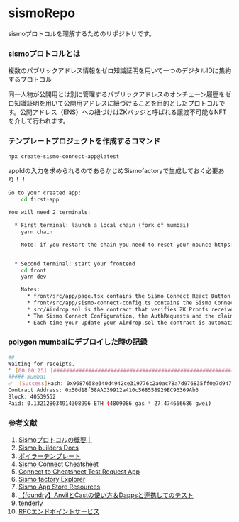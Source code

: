 # sismoRepo
sismoプロトコルを理解するためのリポジトリです。

### sismoプロトコルとは

複数のパブリックアドレス情報をゼロ知識証明を用いて一つのデジタルIDに集約するプロトコル  

同一人物が公開用とは別に管理するパブリックアドレスのオンチェーン履歴をゼロ知識証明を用いて公開用アドレスに紐づけることを目的としたプロトコルです。公開アドレス（ENS）への紐づけはZKバッジと呼ばれる譲渡不可能なNFTを介して行われます。  

### テンプレートプロジェクトを作成するコマンド

```bash
npx create-sismo-connect-app@latest
```

appIdの入力を求められるのであらかじめSismofactoryで生成しておく必要あり！！


```bash
Go to your created app: 
    cd first-app

You will need 2 terminals:

  * First terminal: launch a local chain (fork of mumbai)
    yarn chain

    Note: if you restart the chain you need to reset your nounce https://docs.sismo.io/sismo-docs/build-with-sismo-connect/faq


  * Second terminal: start your frontend
    cd front
    yarn dev

    Notes:
      * front/src/app/page.tsx contains the Sismo Connect React Button to request ZK proofs
      * front/src/app/sismo-connect-config.ts contains the Sismo Connect configuration
      * src/Airdrop.sol is the contract that verifies ZK Proofs received via Sismo Connect
      * The Sismo Connect Configuration, the AuthRequests and the claimRequests should be the same in the frontend and the smart contract
      * Each time your update your Airdrop.sol the contract is automatically redeployed
```

### polygon mumbaiにデプロイした時の記録

```bash
##
Waiting for receipts.
⠉ [00:00:25] [####################################################################################################################] 1/1 receipts (0.0s)
##### mumbai
✅  [Success]Hash: 0x9687658e340d4942ce319776c2a0ac78a7d976835ff0e7d9477556bfb93063da
Contract Address: 0x50d18f58AAD39912a410c568558929EC93369Ab3
Block: 40539552
Paid: 0.132128034914308996 ETH (4809086 gas * 27.474666686 gwei)
```

### 参考文献
1. [Sismoプロトコルの概要｜](https://hashhub-research.com/articles/2022-03-15-about-sismo)
2. [Sismo builders Docs](https://build.sismo.io/)
3. [ボイラーテンプレート](https://github.com/sismo-core/sismo-connect-boilerplate-onchain)
4. [Sismo Connect Cheatsheet](https://docs.sismo.io/sismo-docs/build-with-sismo-connect/sismo-connect-cheatsheet)
5. [Connect to Cheatsheet Test Request App](https://vault-beta.sismo.io/connect?version=sismo-connect-v1.1&appId=0x32403ced4b65f2079eda77c84e7d2be6&claims=%5B%7B%22groupId%22%3A%220xda1c3726426d5639f4c6352c2c976b87%22%2C%22claimType%22%3A0%2C%22extraData%22%3A%22%22%2C%22groupTimestamp%22%3A%22latest%22%2C%22value%22%3A1%7D%2C%7B%22groupId%22%3A%220x85c7ee90829de70d0d51f52336ea4722%22%2C%22claimType%22%3A0%2C%22value%22%3A4%2C%22extraData%22%3A%22%22%2C%22groupTimestamp%22%3A%22latest%22%7D%2C%7B%22groupId%22%3A%220xfae674b6cba3ff2f8ce2114defb200b1%22%2C%22claimType%22%3A2%2C%22value%22%3A10%2C%22extraData%22%3A%22%22%2C%22groupTimestamp%22%3A%22latest%22%7D%2C%7B%22groupId%22%3A%220x1cde61966decb8600dfd0749bd371f12%22%2C%22claimType%22%3A0%2C%22value%22%3A15%2C%22isSelectableByUser%22%3Atrue%2C%22extraData%22%3A%22%22%2C%22groupTimestamp%22%3A%22latest%22%7D%2C%7B%22groupId%22%3A%220xfae674b6cba3ff2f8ce2114defb200b1%22%2C%22claimType%22%3A0%2C%22value%22%3A6%2C%22isOptional%22%3Atrue%2C%22extraData%22%3A%22%22%2C%22groupTimestamp%22%3A%22latest%22%7D%2C%7B%22groupId%22%3A%220x1cde61966decb8600dfd0749bd371f12%22%2C%22claimType%22%3A2%2C%22value%22%3A15%2C%22isOptional%22%3Atrue%2C%22extraData%22%3A%22%22%2C%22groupTimestamp%22%3A%22latest%22%7D%2C%7B%22groupId%22%3A%220xda1c3726426d5639f4c6352c2c976b87%22%2C%22claimType%22%3A0%2C%22value%22%3A1%2C%22isSelectableByUser%22%3Atrue%2C%22isOptional%22%3Atrue%2C%22extraData%22%3A%22%22%2C%22groupTimestamp%22%3A%22latest%22%7D%5D&auths=%5B%7B%22authType%22%3A0%2C%22isAnon%22%3Afalse%2C%22isOptional%22%3Afalse%2C%22userId%22%3A%220%22%2C%22extraData%22%3A%22%22%2C%22isSelectableByUser%22%3Afalse%7D%2C%7B%22authType%22%3A3%2C%22isAnon%22%3Afalse%2C%22isOptional%22%3Afalse%2C%22userId%22%3A%220%22%2C%22extraData%22%3A%22%22%2C%22isSelectableByUser%22%3Atrue%7D%2C%7B%22authType%22%3A3%2C%22userId%22%3A%220xa4c94a6091545e40fc9c3e0982aec8942e282f38%22%2C%22isAnon%22%3Afalse%2C%22isOptional%22%3Afalse%2C%22extraData%22%3A%22%22%2C%22isSelectableByUser%22%3Afalse%7D%2C%7B%22authType%22%3A1%2C%22isAnon%22%3Afalse%2C%22isOptional%22%3Afalse%2C%22userId%22%3A%220%22%2C%22extraData%22%3A%22%22%2C%22isSelectableByUser%22%3Atrue%7D%2C%7B%22authType%22%3A2%2C%22isOptional%22%3Atrue%2C%22isAnon%22%3Afalse%2C%22userId%22%3A%220%22%2C%22extraData%22%3A%22%22%2C%22isSelectableByUser%22%3Atrue%7D%2C%7B%22authType%22%3A4%2C%22userId%22%3A%220x1003000000000000000000000000000875608110%22%2C%22isOptional%22%3Atrue%2C%22isAnon%22%3Afalse%2C%22extraData%22%3A%22%22%2C%22isSelectableByUser%22%3Afalse%7D%5D&signature=%7B%22message%22%3A%22I+love+Sismo%21%22%2C%22isSelectableByUser%22%3Atrue%2C%22extraData%22%3A%22%22%7D&vault=%7B%22impersonate%22%3A%5B%22dhadrien.sismo.eth%22%2C%22leo21.sismo.eth%22%2C%220xA4C94A6091545e40fc9c3E0982AEc8942E282F38%22%2C%22github%3Adhadrien%22%2C%22twitter%3Adhadrien_%22%2C%22telegram%3Adhadrien%22%5D%7D&displayRawResponse=true&callbackUrl=http%3A%2F%2Flocalhost%3A3001%2F&compressed=true)
6. [Sismo factory Explorer](https://factory.sismo.io/apps-explorer)
7. [Sismo App Store Resources](https://app-store-resources.sismo.io/)
8. [【foundry】AnvilとCastの使い方＆Dappsと連携してのテスト](https://eggdragons.com/foundry-anvil-cast/)
9. [tenderly](https://tenderly.co/public/polygon-mumbai)
10. [RPCエンドポイントサービス](https://www.ankr.com/rpc/polygon/polygon_mumbai/)